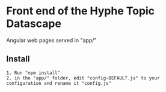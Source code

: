 # Front end of the Hyphe Topic Datascape
Angular web pages served in "app/"

## Install
	1. Run "npm install"
	2. in the "app/" folder, edit "config-DEFAULT.js" to your configuration and rename it "config.js"

